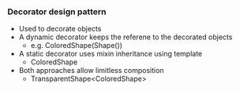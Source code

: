 ### Decorator design pattern

- Used to decorate objects
- A dynamic decorator keeps the referene to the decorated objects
  - e.g. ColoredShape(Shape())
- A static decorator uses mixin inheritance using template
  - ColoredShape<Square>
- Both approaches allow limitless composition
  - TransparentShape<ColoredShape<Circle>>
